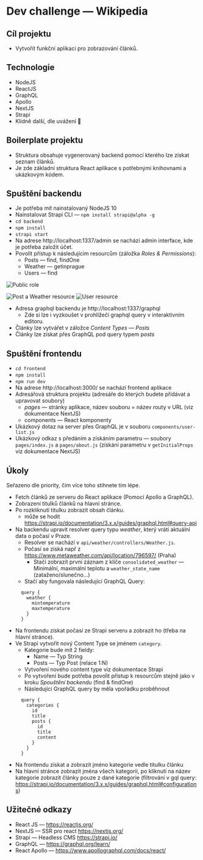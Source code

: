 # Dev challenge — Wikipedia

## Cíl projektu
- Vytvořit funkční aplikaci pro zobrazování článků.
## Technologie
- NodeJS
- ReactJS
- GraphQL
- Apollo
- NextJS
- Strapi
- Klidně další, dle uvážení 🙂
## Boilerplate projektu
- Struktura obsahuje vygenerovaný backend pomocí kterého lze získat seznam článků.
- Je zde základní struktura React aplikace s potřebnými knihovnami a ukázkovým kódem.
## Spuštění backendu
- Je potřeba mít nainstalovaný NodeJS 10
- Nainstalovat Strapi CLI — `npm install strapi@alpha -g`
- `cd backend`
- `npm install`
- `strapi start` 
- Na adrese http://localhost:1337/admin se nachází admin interface, kde je potřeba založit účet.
- Povolit přístup k následujícím resourcům (záložka *Roles & Permissions*):
  - Posts — find, findOne
  - Weather — getinprague
  - Users — find

![Public role](https://paper-attachments.dropbox.com/s_DCFD24E9370D098B4806DF02C204D0CE5F238AC74FBC80CA6425572CB53DB22D_1554805727308_strapi3.png)

![Post a Weather resource](https://paper-attachments.dropbox.com/s_DCFD24E9370D098B4806DF02C204D0CE5F238AC74FBC80CA6425572CB53DB22D_1554832421974_s2.png) ![User resource](https://paper-attachments.dropbox.com/s_DCFD24E9370D098B4806DF02C204D0CE5F238AC74FBC80CA6425572CB53DB22D_1554800400672_strapi2.png)

- Adresa graphql backendu je http://localhost:1337/graphql
  - Zde si lze i vyzkoušet v prohlížeči graphql query v interaktivním editoru.
- Články lze vytvářet v záložce *Content Types* — *Posts*
- Články lze získat přes GraphQL pod query typem p*osts*
## Spuštění frontendu
- `cd frontend`
- `npm install`
- `npm run dev`
- Na adrese http://localhost:3000/ se nachází frontend aplikace
- Adresářová struktura projektu (adresáře do kterých budete přídávat a upravovat soubory)
  - *pages* — stránky aplikace, název souboru = název routy v URL (viz dokumentace NextJS)
  - components — React komponenty
- Ukázkový dotaz na server přes GraphQL je v souboru `components/user-list.js`
- Ukázkový odkaz s předáním a získáním parametru — soubory `pages/index.js` a `pages/about.js` (získání parametru v `getInitialProps` viz dokumentace NextJS)
## Úkoly

Seřazeno dle priority, čím více toho stihnete tím lépe.

- Fetch článků ze serveru do React aplikace (Pomocí Apollo a GraphQL).
- Zobrazení titulků článků na hlavní stránce.
- Po rozkliknutí titulku zobrazit obsah článku.
  - může se hodit https://strapi.io/documentation/3.x.x/guides/graphql.html#query-api
- Na backendu upravit resolver query typu *weather*, který vrátí aktuální data o počasí v Praze.
  - Resolver se nachází v `api/weather/controllers/Weather.js`.
  - Počasí se získá např z https://www.metaweather.com/api/location/796597/ (Praha)
    - Stačí zobrazit první záznam z klíče `consolidated_weather` — Minimální, maximální teplotu a `weather_state_name` (zataženo/slunečno…)
  - Stačí aby fungovala následující GraphQL Query:
  ```
    query {
      weather {
        mintemperature
        maxtemperature
      }
    }
    ```
- Na frontendu získat počasí ze Strapi serveru a zobrazit ho (třeba na hlavní stránce).
- Ve Strapi vytvořit nový Content Type se jménem `category`. 
  - Kategorie bude mít 2 fieldy:
    - Name — Typ String
    - Posts — Typ Post (relace 1:N)
  - Vytvoření nového content type viz dokumentace Strapi
  - Po vytvoření bude potřeba povolit přístup k resourcům stejně jako v kroku *Spouštění backendu* (find & findOne)
  - Následující GraphQL query by měla vpořádku proběhnout
  ```
    query {
      categories {
        id
        title
        posts {
          id
          title
          content
        }
      }
    }
    ```  
- Na frontendu získat a zobrazit jméno kategorie vedle titulku článku
- Na hlavní stránce zobrazit jména všech kategorií, po kliknutí na název kategorie zobrazit články pouze z dané kategorie (filtrování v gql query: https://strapi.io/documentation/3.x.x/guides/graphql.html#configurations)
        
## Užitečné odkazy
- React JS — https://reactjs.org/
- NextJS — SSR pro react https://nextjs.org/
- Strapi — Headless CMS https://strapi.io/
- GraphQL — https://graphql.org/learn/
- React Apollo — https://www.apollographql.com/docs/react/


